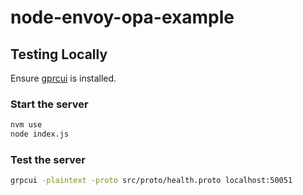 # node-envoy-opa-example

## Testing Locally

Ensure [gprcui](https://github.com/fullstorydev/grpcui) is installed.

### Start the server

```bash
nvm use
node index.js
```

### Test the server

```bash
grpcui -plaintext -proto src/proto/health.proto localhost:50051
```
